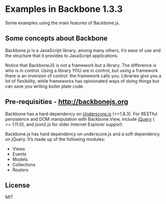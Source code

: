 # Examples in Backbone 1.3.3

Some examples using the main features of Backbone.js.

## Some concepts about Backbone

Backbone.js is a JavaScript library, among many others, it’s ease of use and the structure that it provides to JavaScript applications.

Notice that BackboneJS is not a framework but a library. The difference is who is in control. Using a library YOU are in control, but using a framework there is an inversion of control: the framework calls you. Libraries give you a lot of flexibility, while frameworks has opinionated ways of doing things but can save you writing boiler plate code.

## Pre-requisities - http://backbonejs.org

Backbone has a hard dependency on [Underscore.js](http://underscorejs.org/) (>=1.8.3). 
For RESTful persistence and DOM manipulation with Backbone.View, include [jQuery](https://jquery.com/) ( >= 1.11.0), and json2.js for older Internet Explorer support. 


Backbone.js has hard dependency on underscore.js and a soft dependency on jQuery. It’s made up of the following modules:

- Views
- Events
- Models
- Collections
- Routers

License
----

MIT
